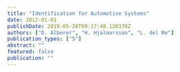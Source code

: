 ```yaml
---
title: "Identification for Automotive Systems"
date: 2012-01-01
publishDate: 2019-05-28T09:17:48.120370Z
authors: ["D. Alberer", "H. Hjalmarsson", "L. del Re"]
publication_types: ["5"]
abstract: ""
featured: false
publication: ""
---
```


